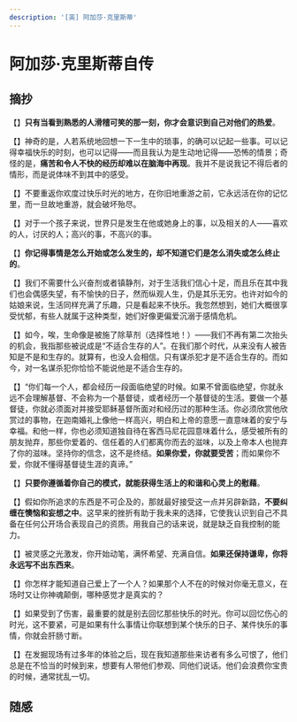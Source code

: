 ```yaml
---
description: '[英] 阿加莎·克里斯蒂'
---
```


# 阿加莎·克里斯蒂自传

## 摘抄

【】**只有当看到熟悉的人滑稽可笑的那一刻，你才会意识到自己对他们的热爱**。

【】神奇的是，人若系统地回想一下一生中的琐事，的确可以记起一些事。可以记得幸福快乐的时刻，也可以记得——而且我认为是生动地记得——恐怖的情景；奇怪的是，**痛苦和令人不快的经历却难以在脑海中再现**。我并不是说我记不得后者的情形，而是说体味不到其中的感受。

【】不要重返你欢度过快乐时光的地方，在你旧地重游之前，它永远活在你的记忆里，而一旦故地重游，就会破坏殆尽。

【】对于一个孩子来说，世界只是发生在他或她身上的事，以及相关的人——喜欢的人，讨厌的人；高兴的事，不高兴的事。

【】**你记得事情是怎么开始或怎么发生的，却不知道它们是怎么消失或怎么终止的**。

【】我们不需要什么兴奋剂或者镇静剂，对于生活我们信心十足，而且乐在其中我们也会偶感失望，有不愉快的日子，然而纵观人生，仍是其乐无穷。也许对如今的姑娘来说，生活同样充满了乐趣，只是看起来不快乐。我忽然想到，她们大概很享受忧郁，有些人就属于这种类型，她们好像更偏爱沉溺于感情危机。

【】如今，唉，生命像是被施了除草剂（选择性地！）——我们不再有第二次抬头的机会，我指那些被说成是“不适合生存的人”。在我们那个时代，从来没有人被告知是不是和生存的。就算有，也没人会相信。只有谋杀犯才是不适合生存的。而如今，对一名谋杀犯你恰恰不能说他是不适合生存的。

【】“你们每一个人，都会经历一段面临绝望的时候。如果不曾面临绝望，你就永远不会理解基督、不会称为一个基督徒，或者经历一个基督徒的生活。要做一个基督徒，你就必须面对并接受耶稣基督所面对和经历过的那种生活。你必须欣赏他欣赏过的事物，在迦南婚礼上像他一样高兴，明白和上帝的意愿一直意味着的安宁与幸福。和他一样，你也必须知道独自待在客西马尼花园意味着什么，感受被所有的朋友抛弃，那些你爱着的、信任着的人们都离你而去的滋味，以及上帝本人也抛弃了你的滋味。坚持你的信念，这不是终结。**如果你爱，你就要受苦**；而如果你不爱，你就不懂得基督徒生涯的真谛。”

【】**只要你遵循着你自己的模式，就能获得生活上的和谐和心灵上的慰藉**。

【】假如你所追求的东西是不可企及的，那就最好接受这一点并另辟新路，**不要纠缠在懊恼和妄想之中**。这早来的挫折有助于我未来的选择，它使我认识到自己不具备在任何公开场合表现自己的资质。用我自己的话来说，就是缺乏自我控制的能力。

【】被灵感之光激发，你开始动笔，满怀希望、充满自信。**如果还保持谦卑，你将永远写不出东西来**。

【】你怎样才能知道自己爱上了一个人？如果那个人不在的时候对你毫无意义，在场时又让你神魂颠倒，哪种感觉才是真实的？

【】如果受到了伤害，最重要的就是别去回忆那些快乐的时光。你可以回忆伤心的时光，这不要紧，可是如果有什么事情让你联想到某个快乐的日子、某件快乐的事情，你就会肝肠寸断。

【】在发掘现场有过多年的体验之后，现在我知道那些来访者有多么可恨了，他们总是在不恰当的时候到来，想要有人带他们参观、同他们说话。他们会浪费你宝贵的时候，通常扰乱一切。

## 随感

